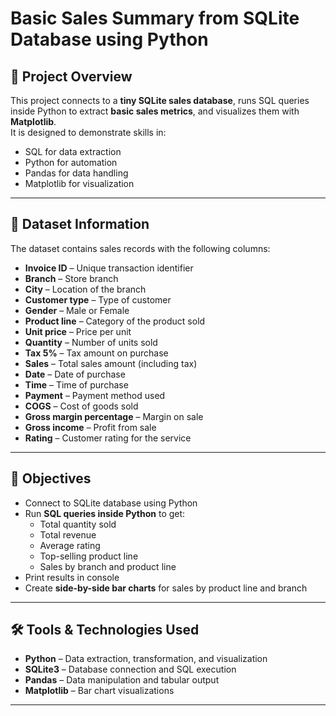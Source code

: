 # **Basic Sales Summary from SQLite Database using Python**

## 📌 Project Overview
This project connects to a **tiny SQLite sales database**, runs SQL queries inside Python to extract **basic sales metrics**, and visualizes them with **Matplotlib**.  
It is designed to demonstrate skills in:
- SQL for data extraction
- Python for automation
- Pandas for data handling
- Matplotlib for visualization

---

## 📂 Dataset Information
The dataset contains sales records with the following columns:
- **Invoice ID** – Unique transaction identifier  
- **Branch** – Store branch   
- **City** – Location of the branch  
- **Customer type** – Type of customer
- **Gender** – Male or Female  
- **Product line** – Category of the product sold  
- **Unit price** – Price per unit  
- **Quantity** – Number of units sold  
- **Tax 5%** – Tax amount on purchase  
- **Sales** – Total sales amount (including tax)  
- **Date** – Date of purchase  
- **Time** – Time of purchase  
- **Payment** – Payment method used  
- **COGS** – Cost of goods sold  
- **Gross margin percentage** – Margin on sale  
- **Gross income** – Profit from sale  
- **Rating** – Customer rating for the service  

---

## 🎯 Objectives
- Connect to SQLite database using Python
- Run **SQL queries inside Python** to get:
  - Total quantity sold  
  - Total revenue  
  - Average rating  
  - Top-selling product line  
  - Sales by branch and product line  
- Print results in console
- Create **side-by-side bar charts** for sales by product line and branch

---

## 🛠 Tools & Technologies Used
- **Python** – Data extraction, transformation, and visualization  
- **SQLite3** – Database connection and SQL execution  
- **Pandas** – Data manipulation and tabular output  
- **Matplotlib** – Bar chart visualizations  

---
